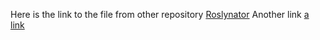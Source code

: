 Here is the link to the file from other repository [Roslynator](https://marketplace.visualstudio.com/items?itemName=josefpihrt.Roslynator2019)
Another link [a link](https://github.com/mahrncic/private-test/blob/master/files/config/Test.yml)

